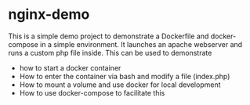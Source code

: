 # nginx-demo

This is a simple demo project to demonstrate a Dockerfile and docker-compose
in a simple environment. It launches an apache webserver and runs a custom php file inside. 
This can be used to demonstrate
- how to start a docker container
- How to enter the container via bash and modify a file (index.php)
- How to mount a volume and use docker for local development
- How to use docker-compose to facilitate this
